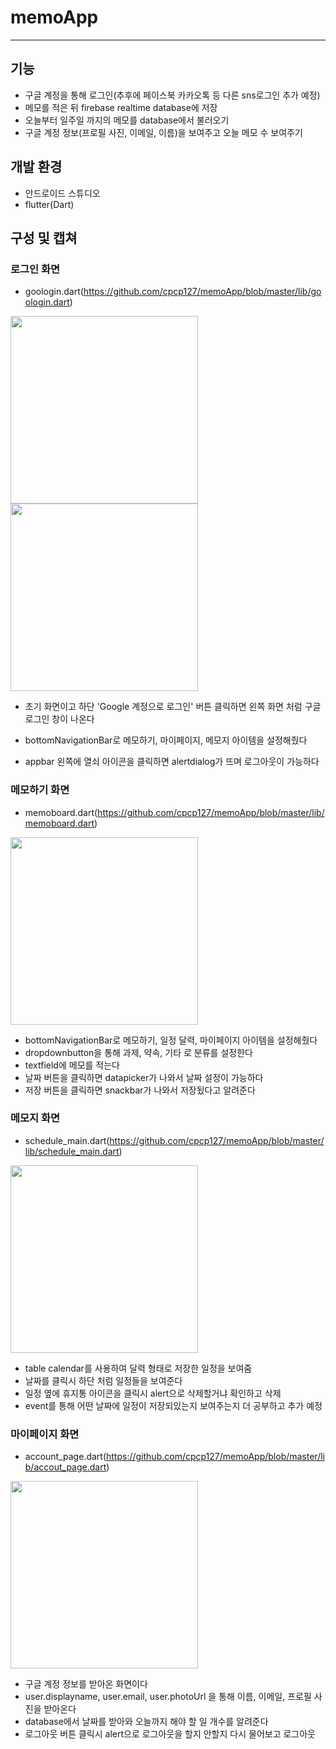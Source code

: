 # memoApp
-------------------------------------------------------------
## 기능
- 구글 계정을 통해 로그인(추후에 페이스북 카카오톡 등 다른 sns로그인 추가 예정)
- 메모를 적은 뒤 firebase realtime database에 저장
- 오늘부터 일주일 까지의 메모를 database에서 불러오기
- 구글 계정 정보(프로필 사진, 이메일, 이름)을 보여주고 오늘 메모 수 보여주기
## 개발 환경
- 안드로이드 스튜디오
- flutter(Dart)

## 구성 및 캡쳐

### 로그인 화면
- goologin.dart(https://github.com/cpcp127/memoApp/blob/master/lib/goologin.dart)


<img src="https://user-images.githubusercontent.com/53109077/100846642-1aa12400-34c2-11eb-814f-9b0bdd2626e6.jpg" width="300"></img>
<img src="https://user-images.githubusercontent.com/53109077/100846709-30164e00-34c2-11eb-8910-8d943b87eff7.jpg" width="300"></img>

- 초기 화면이고 하단 'Google 계정으로 로그인' 버튼 클릭하면 왼쪽 화면 처럼 구글 로그인 창이 나온다


- bottomNavigationBar로 메모하기, 마이페이지, 메모지 아이템을 설정해줬다
- appbar 왼쪽에 열쇠 아이콘을 클릭하면 alertdialog가 뜨며 로그아웃이 가능하다

### 메모하기 화면
- memoboard.dart(https://github.com/cpcp127/memoApp/blob/master/lib/memoboard.dart)

<img src="https://user-images.githubusercontent.com/53109077/105489785-2a392e00-5cf7-11eb-968f-7a04f7c48c63.jpg" width="300"></img>

- bottomNavigationBar로 메모하기, 일정 달력, 마이페이지 아이템을 설정해줬다
- dropdownbutton을 통해 과제, 약속, 기타 로 분류를 설정한다
- textfield에 메모를 적는다
- 날짜 버튼을 클릭하면 datapicker가 나와서 날짜 설정이 가능하다
- 저장 버튼을 클릭하면 snackbar가 나와서 저장됬다고 알려준다


### 메모지 화면
- schedule_main.dart(https://github.com/cpcp127/memoApp/blob/master/lib/schedule_main.dart)

<img src="(https://user-images.githubusercontent.com/53109077/105490180-bfd4bd80-5cf7-11eb-9155-ee7e8975bafd.jpg" width="300"></img>

- table calendar를 사용하여 달력 형태로 저장한 일정을 보여줌
- 날짜를 클릭시 하단 처럼 일정들을 보여준다
- 일정 옆에 휴지통 아이콘을 클릭시 alert으로 삭제할거냐 확인하고 삭제
- event를 통해 어떤 날짜에 일정이 저장되있는지 보여주는지 더 공부하고 추가 예정

### 마이페이지 화면
- account_page.dart(https://github.com/cpcp127/memoApp/blob/master/lib/accout_page.dart)

<img src="https://user-images.githubusercontent.com/53109077/105490402-12ae7500-5cf8-11eb-81ea-0495af2f9014.jpg" width="300"></img>
- 구글 계정 정보를 받아온 화면이다
- user.displayname, user.email, user.photoUrl 을 통해 이름, 이메일, 프로필 사진을 받아온다
- database에서 날짜를 받아와 오늘까지 해야 할 일 개수를 알려준다
- 로그아웃 버튼 클릭시 alert으로 로그아웃을 할지 안할지 다시 물어보고 로그아웃


